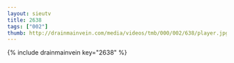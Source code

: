 ```yaml
--- 
layout: sieutv
title: 2638
tags: ["002"]
thumb: http://drainmainvein.com/media/videos/tmb/000/002/638/player.jpg
---
```

{% include drainmainvein key="2638" %} 
